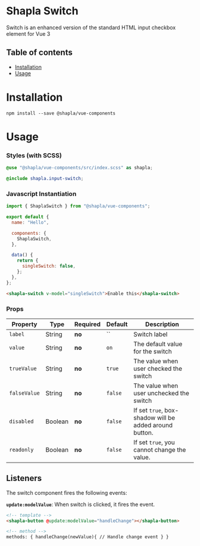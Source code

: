 # Shapla Switch

Switch is an enhanced version of the standard HTML input checkbox element for Vue 3

## Table of contents

- [Installation](#installation)
- [Usage](#usage)

# Installation

```
npm install --save @shapla/vue-components
```

# Usage

### Styles (with SCSS)

```scss
@use "@shapla/vue-components/src/index.scss" as shapla;

@include shapla.input-switch;
```

### Javascript Instantiation

```js
import { ShaplaSwitch } from "@shapla/vue-components";

export default {
  name: "Hello",

  components: {
    ShaplaSwitch,
  },

  data() {
    return {
      singleSwitch: false,
    };
  },
};
```

```html
<shapla-switch v-model="singleSwitch">Enable this</shapla-switch>
```

### Props

| Property     | Type    | Required | Default | Description                                            |
| ------------ | ------- | -------- | ------- | ------------------------------------------------------ |
| `label`      | String  | **no**   | ``      | Switch label                                           |
| `value`      | String  | **no**   | `on`    | The default value for the switch                       |
| `trueValue`  | String  | **no**   | `true`  | The value when user checked the switch                 |
| `falseValue` | String  | **no**   | `false` | The value when user unchecked the switch               |
| `disabled`   | Boolean | **no**   | `false` | If set `true`, box-shadow will be added around button. |
| `readonly`   | Boolean | **no**   | `false` | If set `true`, you cannot change the value.            |

## Listeners

The switch component fires the following events:

**`update:modelValue`**: When switch is clicked, it fires the event.

```html
<!-- template -->
<shapla-button @update:modelValue="handleChange"></shapla-button>

<!-- method -->
methods: { handleChange(newValue){ // Handle change event } }
```
